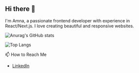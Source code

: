 ## Hi there 👋

I'm Amna, a passionate frontend developer with experience in React/Next.js. I love creating beautiful and responsive websites.

![Anurag's GitHub stats](https://github-readme-stats.vercel.app/api?username=amnasohaib&show_icons=true)


![Top Langs](https://github-readme-stats.vercel.app/api/top-langs/?username=anuraghazra&layout=compact)

📫 How to Reach Me
- [LinkedIn](https://www.linkedin.com/in/amna-sohaib-430a6b25b/)

<!--
**amnasohaib/amnasohaib** is a ✨ _special_ ✨ repository because its `README.md` (this file) appears on your GitHub profile.

Here are some ideas to get you started:

- 🔭 I’m currently working on ...
- 🌱 I’m currently learning ...
- 👯 I’m looking to collaborate on ...
- 🤔 I’m looking for help with ...
- 💬 Ask me about ...
- 📫 How to reach me: ...
- 😄 Pronouns: ...
- ⚡ Fun fact: ...
-->
